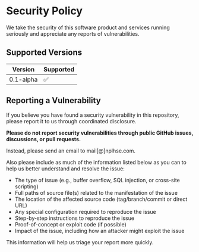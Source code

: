 # Security Policy

We take the security of this software product and services running seriously and appreciate any reports of vulnerabilities.

## Supported Versions

| Version   | Supported          |
| --------- | ------------------ |
| 0.1-alpha | :white_check_mark: |

## Reporting a Vulnerability

If you believe you have found a security vulnerability in this repository, please report it to us through coordinated disclosure.

**Please do not report security vulnerabilities through public GitHub issues, discussions, or pull requests.**

Instead, please send an email to mail[@]nplhse.com.

Also please include as much of the information listed below as you can to help us better understand and resolve the issue:

-   The type of issue (e.g., buffer overflow, SQL injection, or cross-site scripting)
-   Full paths of source file(s) related to the manifestation of the issue
-   The location of the affected source code (tag/branch/commit or direct URL)
-   Any special configuration required to reproduce the issue
-   Step-by-step instructions to reproduce the issue
-   Proof-of-concept or exploit code (if possible)
-   Impact of the issue, including how an attacker might exploit the issue

This information will help us triage your report more quickly.
